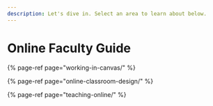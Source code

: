 ```yaml
---
description: Let's dive in. Select an area to learn about below.
---
```


# Online Faculty Guide

{% page-ref page="working-in-canvas/" %}

{% page-ref page="online-classroom-design/" %}

{% page-ref page="teaching-online/" %}







